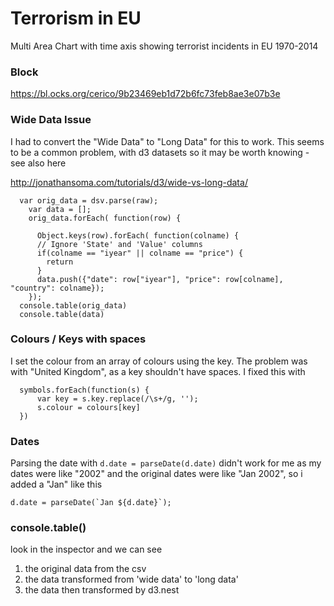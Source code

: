 # Terrorism in EU

Multi Area Chart with time axis showing terrorist incidents in EU 1970-2014

### Block

https://bl.ocks.org/cerico/9b23469eb1d72b6fc73feb8ae3e07b3e

### Wide Data Issue

I had to convert the "Wide Data" to "Long Data" for this to work. This seems to be a common problem, with d3 datasets so it may be worth knowing - see also here

http://jonathansoma.com/tutorials/d3/wide-vs-long-data/

```
  var orig_data = dsv.parse(raw);
    var data = [];
    orig_data.forEach( function(row) {
    
      Object.keys(row).forEach( function(colname) {
      // Ignore 'State' and 'Value' columns
      if(colname == "iyear" || colname == "price") {
        return
      }
      data.push({"date": row["iyear"], "price": row[colname], "country": colname});
    });
  console.table(orig_data)
  console.table(data)
```

### Colours /  Keys with spaces

I set the colour from an array of colours using the key. The problem was with "United Kingdom", as a key shouldn't have spaces. I fixed this with

```
  symbols.forEach(function(s) {
      var key = s.key.replace(/\s+/g, '');
      s.colour = colours[key]
  })
```

### Dates

Parsing the date with `d.date = parseDate(d.date)`  didn't work for me as my dates were like "2002" and the original dates were like "Jan 2002", so i added a "Jan" like this

```
d.date = parseDate(`Jan ${d.date}`); 
```

### console.table()

look in the inspector and we can see

1) the original data from the csv
2) the data transformed from 'wide data' to 'long data'
3) the data then transformed by d3.nest


